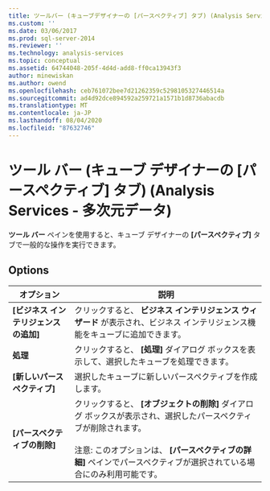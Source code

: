 ```yaml
---
title: ツールバー (キューブデザイナーの [パースペクティブ] タブ) (Analysis Services 多次元データ) |Microsoft Docs
ms.custom: ''
ms.date: 03/06/2017
ms.prod: sql-server-2014
ms.reviewer: ''
ms.technology: analysis-services
ms.topic: conceptual
ms.assetid: 64744048-205f-4d4d-add8-ff0ca13943f3
author: minewiskan
ms.author: owend
ms.openlocfilehash: ceb761072bee7d21262359c5298105327446514a
ms.sourcegitcommit: ad4d92dce894592a259721a1571b1d8736abacdb
ms.translationtype: MT
ms.contentlocale: ja-JP
ms.lasthandoff: 08/04/2020
ms.locfileid: "87632746"
---
```

# <a name="toolbar-perspectives-tab-cube-designer-analysis-services---multidimensional-data"></a>ツール バー (キューブ デザイナーの [パースペクティブ] タブ) (Analysis Services - 多次元データ)
  **ツール バー** ペインを使用すると、キューブ デザイナーの **[パースペクティブ]** タブで一般的な操作を実行できます。  
  
## <a name="options"></a>Options  
  
|オプション|説明|  
|------------|-----------------|  
|**[ビジネス インテリジェンスの追加]**|クリックすると、 **ビジネス インテリジェンス ウィザード** が表示され、ビジネス インテリジェンス機能をキューブに追加できます。|  
|**処理**|クリックすると、 **[処理]** ダイアログ ボックスを表示して、選択したキューブを処理できます。|  
|**[新しいパースペクティブ]**|選択したキューブに新しいパースペクティブを作成します。|  
|**[パースペクティブの削除]**|クリックすると、 **[オブジェクトの削除]** ダイアログ ボックスが表示され、選択したパースペクティブが削除されます。<br /><br /> 注意: このオプションは、 **[パースペクティブの詳細]** ペインでパースペクティブが選択されている場合にのみ利用可能です。|  
  
  
